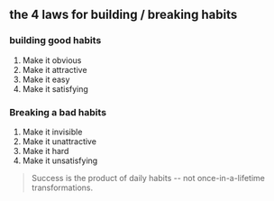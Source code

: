 ## the 4 laws for building / breaking habits

### building good habits

1. Make it obvious
2. Make it attractive
3. Make it easy
4. Make it satisfying

### Breaking a bad habits

1. Make it invisible
2. Make it unattractive
3. Make it hard
4. Make it unsatisfying

> Success is the product of daily habits -- not once-in-a-lifetime
> transformations.

